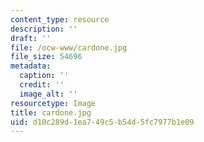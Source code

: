 ```yaml
---
content_type: resource
description: ''
draft: ''
file: /ocw-www/cardone.jpg
file_size: 54696
metadata:
  caption: ''
  credit: ''
  image_alt: ''
resourcetype: Image
title: cardone.jpg
uid: d10c289d-1ea7-49c5-b54d-5fc7977b1e09
---
```

